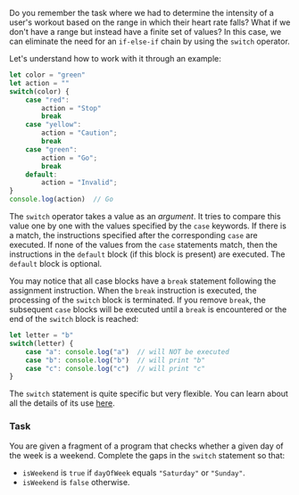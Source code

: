 Do you remember the task where we had to determine the intensity of a user's workout based on the range in which their heart rate falls?
What if we don't have a range but instead have a finite set of values? In this case, we can eliminate the need for an `if-else-if` chain by using the `switch` operator.

Let's understand how to work with it through an example:
```js
let color = "green"
let action = ""
switch(color) {
    case "red":
        action = "Stop"
        break
    case "yellow":
        action = "Caution";
        break
    case "green":
        action = "Go";
        break
    default:
        action = "Invalid";
}
console.log(action)  // Go
```

The `switch` operator takes a value as an _argument_. It tries to compare this value one by one with the values specified by the `case` keywords. If there is a match, the instructions specified after the corresponding `case` are executed.
If none of the values from the `case` statements match, then the instructions in the `default` block (if this block is present) are executed. The `default` block is optional.

You may notice that all case blocks have a `break` statement following the assignment instruction.
When the `break` instruction is executed, the processing of the `switch` block is terminated. If you remove `break`, the subsequent `case` blocks will be executed until a `break` is encountered or the end of the `switch` block is reached:
```js
let letter = "b"
switch(letter) {
    case "a": console.log("a")  // will NOT be executed
    case "b": console.log("b")  // will print "b"
    case "c": console.log("c")  // will print "c"
}
```
The `switch` statement is quite specific but very flexible. You can learn about all the details of its use [here](https://developer.mozilla.org/en-US/docs/Web/JavaScript/Reference/Statements/switch).

### Task
You are given a fragment of a program that checks whether a given day of the week is a weekend. Complete the gaps in the `switch` statement so that:
- `isWeekend` is `true` if `dayOfWeek` equals `"Saturday"` or `"Sunday"`.
- `isWeekend` is `false` otherwise.
